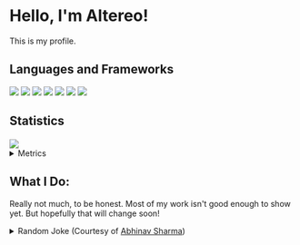# Hello, I'm Altereo!
 This is my profile.
 
## Languages and Frameworks
 <span>
  	<img src="https://img.shields.io/badge/node.js%20-%2343853D.svg?&style=for-the-badge&logo=node.js&logoColor=white"/>
   <img src="https://img.shields.io/badge/javascript%20-%23323330.svg?&style=for-the-badge&logo=javascript&logoColor=%23F7DF1E"/>
   <img src="https://img.shields.io/badge/css3%20-%231572B6.svg?&style=for-the-badge&logo=css3&logoColor=white"/>
   <img src="https://img.shields.io/badge/python%20-%2314354C.svg?&style=for-the-badge&logo=python&logoColor=white"/>
   <img src="https://img.shields.io/badge/shell_script%20-%23121011.svg?&style=for-the-badge&logo=gnu-bash&logoColor=white"/>
 </span>
 <span>
   <img src="https://img.shields.io/badge/react%20-%2320232a.svg?&style=for-the-badge&logo=react&logoColor=%2361DAFB"/>
   <img src="https://img.shields.io/badge/jquery%20-%230769AD.svg?&style=for-the-badge&logo=jquery&logoColor=white"/>
 </span>
 
## Statistics
 <a href="https://github.com/anuraghazra/github-readme-stats">
  <img align="center" src="https://github-readme-stats.vercel.app/api?username=altereo&count_private=true&show_icons=true" />
 </a>


<details>
 <summary>
  Metrics
 </summary>
 
<!--START_SECTION:waka-->
**🐱 My Github Data** 

> 🏆 48 Contributions in the Year 2020
 > 
> 📦 179.4 kB Used in Github's Storage 
 > 
> 🚫 Not Opted to Hire
 > 
> 📜 5 Public Repositories
 > 
> 🔑 15 Private Repositories 

**I'm an Early 🐤** 

```text
🌞 Morning    11 commits     ███████░░░░░░░░░░░░░░░░░░   27.5% 
🌆 Daytime    28 commits     █████████████████░░░░░░░░   70.0% 
🌃 Evening    1 commits      ░░░░░░░░░░░░░░░░░░░░░░░░░   2.5% 
🌙 Night      0 commits      ░░░░░░░░░░░░░░░░░░░░░░░░░   0.0%

```
📅 **I'm Most Productive on Tuesday** 

```text
Monday       1 commits      ░░░░░░░░░░░░░░░░░░░░░░░░░   2.5% 
Tuesday      27 commits     █████████████████░░░░░░░░   67.5% 
Wednesday    6 commits      ███░░░░░░░░░░░░░░░░░░░░░░   15.0% 
Thursday     0 commits      ░░░░░░░░░░░░░░░░░░░░░░░░░   0.0% 
Friday       3 commits      ██░░░░░░░░░░░░░░░░░░░░░░░   7.5% 
Saturday     2 commits      █░░░░░░░░░░░░░░░░░░░░░░░░   5.0% 
Sunday       1 commits      ░░░░░░░░░░░░░░░░░░░░░░░░░   2.5%

```


📊 **This Week I Spent My Time On** 

```text
⌚︎ Time Zone: Australia/Darwin

💬 Programming Languages: 
JavaScript               1 hr 9 mins         █████████████████████████   100.0%

🔥 Editors: 
Atom                     1 hr 9 mins         █████████████████████████   100.0%

🐱‍💻 Projects: 
altereobot               1 hr 9 mins         █████████████████████████   100.0%

💻 Operating System: 
Windows                  1 hr 9 mins         █████████████████████████   100.0%

```

**I Mostly Code in JavaScript** 

```text
JavaScript               13 repos            █████████████████████░░░░   86.67% 
Python                   2 repos             ███░░░░░░░░░░░░░░░░░░░░░░   13.33%

```


**Timeline**

![Chart not found](https://github.com/altereo/altereo/blob/master/charts/bar_graph.png) 


<!--END_SECTION:waka-->
</details>

## What I Do:
 Really not much, to be honest. Most of my work isn't good enough to show yet. But hopefully that will change soon!

<details>
 <summary>
  Random Joke (Courtesy of <a href=https://github.com/ABSphreak/readme-jokes>Abhinav Sharma</a>)
 </summary>
 <img src="https://readme-jokes.vercel.app/api" alt="Jokes Card" />
</details>
